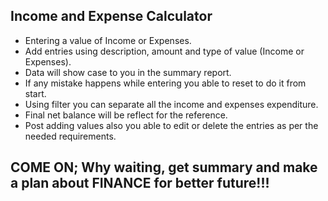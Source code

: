 ## Income and Expense Calculator

- Entering a value of Income or Expenses.
- Add entries using description, amount and type of value (Income or Expenses).
- Data will show case to you in the summary report.
- If any mistake happens while entering you able to reset to do it from start.
- Using filter you can separate all the income and expenses expenditure.
- Final net balance will be reflect for the reference.
- Post adding values also you able to edit or delete the entries as per the needed requirements.

## COME ON; Why waiting, get summary and make a plan about FINANCE for better future!!!
